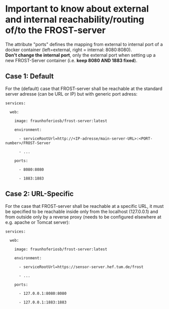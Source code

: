 # Important to know about external and internal reachability/routing of/to the FROST-server 

The attribute "ports" defines the mapping from external to internal port of a docker container (left=external, right = internal: 8080:8080). <br/>
**Don't change the internal port**, only the external port when setting up a new FROST-Server container (i.e. **keep 8080 AND 1883 fixed**).

## Case 1: Default
For the (default) case that FROST-server shall be reachable at the standard server adresse (can be URL or IP) but with generic port adress:

    services:

      web:

        image: fraunhoferiosb/frost-server:latest

        environment:

          - serviceRootUrl=http://<IP-adresse/main-server-URL>:<PORT-number>/FROST-Server

          - ...

        ports:

          - 8080:8080

          - 1883:1883


## Case 2: URL-Specific
For the case that FROST-server shall be reachable at a specific URL, it must be specified to be reachable inside only from the localhost (127.0.0.1) and from outside only by a reverse proxy (needs to be configured elsewhere at e.g. apache or Tomcat server):


    services:
  
      web:

        image: fraunhoferiosb/frost-server:latest

        environment:

          - serviceRootUrl=https://sensor-server.hef.tum.de/frost

          - ...

        ports:

          - 127.0.0.1:8080:8080

          - 127.0.0.1:1883:1883
        

